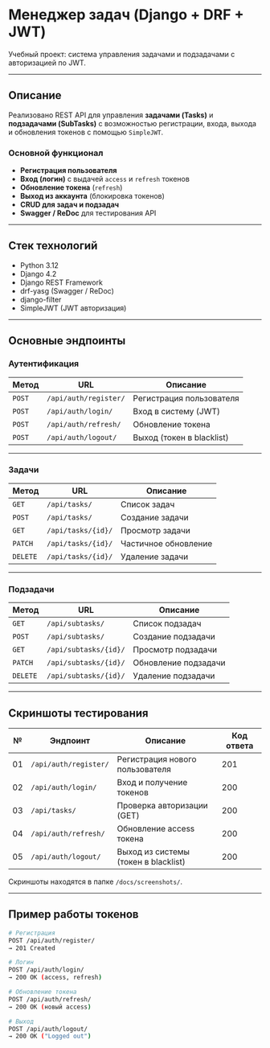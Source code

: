 #  Менеджер задач (Django + DRF + JWT)

Учебный проект: система управления задачами и подзадачами с авторизацией по JWT.

---

##  Описание

Реализовано REST API для управления **задачами (Tasks)** и **подзадачами (SubTasks)** с возможностью регистрации, входа, выхода и обновления токенов с помощью `SimpleJWT`.

###  Основной функционал

- **Регистрация пользователя**
- **Вход (логин)** с выдачей `access` и `refresh` токенов
- **Обновление токена** (`refresh`)
- **Выход из аккаунта** (блокировка токенов)
- **CRUD для задач и подзадач**
- **Swagger / ReDoc** для тестирования API

---

##  Стек технологий

- Python 3.12  
- Django 4.2  
- Django REST Framework  
- drf-yasg (Swagger / ReDoc)  
- django-filter  
- SimpleJWT (JWT авторизация)

---

##  Основные эндпоинты

### Аутентификация

| Метод | URL | Описание |
|-------|-----|-----------|
| `POST` | `/api/auth/register/` | Регистрация пользователя |
| `POST` | `/api/auth/login/` | Вход в систему (JWT) |
| `POST` | `/api/auth/refresh/` | Обновление токена |
| `POST` | `/api/auth/logout/` | Выход (токен в blacklist) |

---

###  Задачи

| Метод | URL | Описание |
|-------|-----|-----------|
| `GET` | `/api/tasks/` | Список задач |
| `POST` | `/api/tasks/` | Создание задачи |
| `GET` | `/api/tasks/{id}/` | Просмотр задачи |
| `PATCH` | `/api/tasks/{id}/` | Частичное обновление |
| `DELETE` | `/api/tasks/{id}/` | Удаление задачи |

---

###  Подзадачи

| Метод | URL | Описание |
|-------|-----|-----------|
| `GET` | `/api/subtasks/` | Список подзадач |
| `POST` | `/api/subtasks/` | Создание подзадачи |
| `GET` | `/api/subtasks/{id}/` | Просмотр подзадачи |
| `PATCH` | `/api/subtasks/{id}/` | Обновление подзадачи |
| `DELETE` | `/api/subtasks/{id}/` | Удаление подзадачи |

---

##  Скриншоты тестирования

| № | Эндпоинт | Описание | Код ответа |
|---|-----------|-----------|-------------|
| 01 | `/api/auth/register/` | Регистрация нового пользователя |  201 |
| 02 | `/api/auth/login/` | Вход и получение токенов |  200 |
| 03 | `/api/tasks/` | Проверка авторизации (GET) | 200 |
| 04 | `/api/auth/refresh/` | Обновление access токена |  200 |
| 05 | `/api/auth/logout/` | Выход из системы (токен в blacklist) |  200 |

Скриншоты находятся в папке `/docs/screenshots/`.

---

##  Пример работы токенов

```bash
# Регистрация
POST /api/auth/register/
→ 201 Created

# Логин
POST /api/auth/login/
→ 200 OK (access, refresh)

# Обновление токена
POST /api/auth/refresh/
→ 200 OK (новый access)

# Выход
POST /api/auth/logout/
→ 200 OK ("Logged out")
